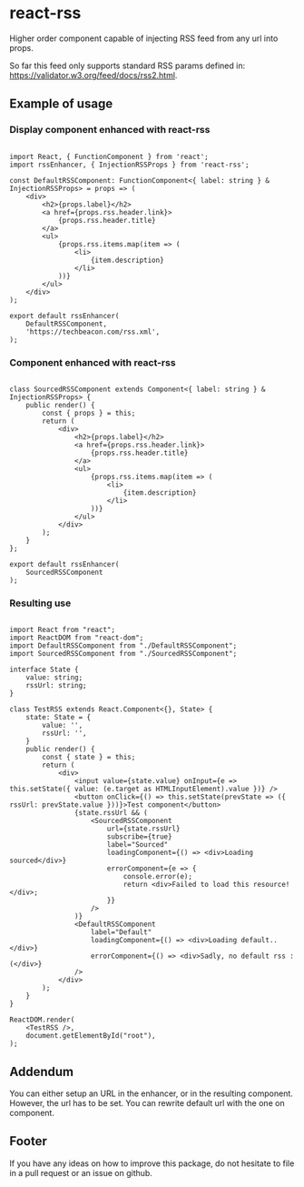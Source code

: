 # react-rss

Higher order component capable of injecting RSS feed from any url into props.


So far this feed only supports standard RSS params defined in: https://validator.w3.org/feed/docs/rss2.html.

## Example of usage

### Display component enhanced with react-rss

```JSX

import React, { FunctionComponent } from 'react';
import rssEnhancer, { InjectionRSSProps } from 'react-rss';

const DefaultRSSComponent: FunctionComponent<{ label: string } & InjectionRSSProps> = props => (
    <div>
        <h2>{props.label}</h2>
        <a href={props.rss.header.link}>
            {props.rss.header.title}
        </a>
        <ul>
            {props.rss.items.map(item => (
                <li>
                    {item.description}
                </li>
            ))}
        </ul>
    </div>
);

export default rssEnhancer(
    DefaultRSSComponent,
    'https://techbeacon.com/rss.xml',
);

```

### Component enhanced with react-rss

```JSX

class SourcedRSSComponent extends Component<{ label: string } & InjectionRSSProps> {
    public render() {
        const { props } = this;
        return (
            <div>
                <h2>{props.label}</h2>
                <a href={props.rss.header.link}>
                    {props.rss.header.title}
                </a>
                <ul>
                    {props.rss.items.map(item => (
                        <li>
                            {item.description}
                        </li>
                    ))}
                </ul>
            </div>
        );
    }
};

export default rssEnhancer(
    SourcedRSSComponent
);

```

### Resulting use

```JSX

import React from "react";
import ReactDOM from "react-dom";
import DefaultRSSComponent from "./DefaultRSSComponent";
import SourcedRSSComponent from "./SourcedRSSComponent";

interface State {
    value: string;
    rssUrl: string;
}

class TestRSS extends React.Component<{}, State> {
    state: State = {
        value: '',
        rssUrl: '',
    }
    public render() {
        const { state } = this;
        return (
            <div>
                <input value={state.value} onInput={e => this.setState({ value: (e.target as HTMLInputElement).value })} />
                <button onClick={() => this.setState(prevState => ({ rssUrl: prevState.value }))}>Test component</button>
                {state.rssUrl && (
                    <SourcedRSSComponent
                        url={state.rssUrl}
                        subscribe={true}
                        label="Sourced"
                        loadingComponent={() => <div>Loading sourced</div>}
                        errorComponent={e => {
                            console.error(e);
                            return <div>Failed to load this resource!</div>;
                        }}
                    />
                )}
                <DefaultRSSComponent
                    label="Default"
                    loadingComponent={() => <div>Loading default..</div>}
                    errorComponent={() => <div>Sadly, no default rss :(</div>}
                />
            </div>
        );
    }
}

ReactDOM.render(
    <TestRSS />,
    document.getElementById("root"),
);

```

## Addendum

You can either setup an URL in the enhancer, or in the resulting component. However, the url has to be set. You can rewrite default url with the one on component.

## Footer

If you have any ideas on how to improve this package, do not hesitate to file in a pull request or an issue on github.
